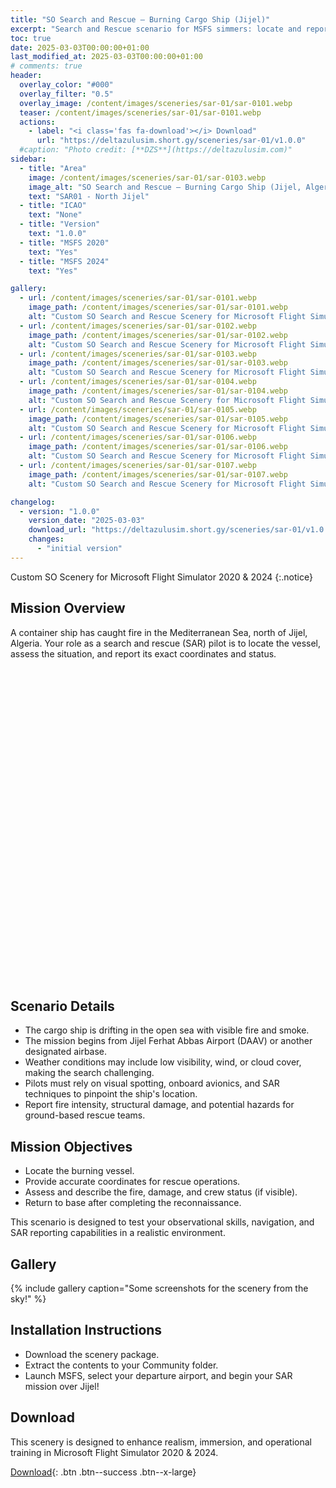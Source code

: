 ```yaml
---
title: "SO Search and Rescue – Burning Cargo Ship (Jijel)"
excerpt: "Search and Rescue scenario for MSFS simmers: locate and report a burning container ship adrift north of Jijel, Algeria."
toc: true
date: 2025-03-03T00:00:00+01:00
last_modified_at: 2025-03-03T00:00:00+01:00
# comments: true
header:
  overlay_color: "#000"
  overlay_filter: "0.5"
  overlay_image: /content/images/sceneries/sar-01/sar-0101.webp
  teaser: /content/images/sceneries/sar-01/sar-0101.webp
  actions:
    - label: "<i class='fas fa-download'></i> Download"
      url: "https://deltazulusim.short.gy/sceneries/sar-01/v1.0.0"
  #caption: "Photo credit: [**DZS**](https://deltazulusim.com)"
sidebar:
  - title: "Area"
    image: /content/images/sceneries/sar-01/sar-0103.webp
    image_alt: "SO Search and Rescue – Burning Cargo Ship (Jijel, Algeria)"
    text: "SAR01 - North Jijel"
  - title: "ICAO"
    text: "None"
  - title: "Version"
    text: "1.0.0"
  - title: "MSFS 2020"
    text: "Yes"
  - title: "MSFS 2024"
    text: "Yes"

gallery:
  - url: /content/images/sceneries/sar-01/sar-0101.webp
    image_path: /content/images/sceneries/sar-01/sar-0101.webp
    alt: "Custom SO Search and Rescue Scenery for Microsoft Flight Simulator 2020 & 2024"
  - url: /content/images/sceneries/sar-01/sar-0102.webp
    image_path: /content/images/sceneries/sar-01/sar-0102.webp
    alt: "Custom SO Search and Rescue Scenery for Microsoft Flight Simulator 2020 & 2024"
  - url: /content/images/sceneries/sar-01/sar-0103.webp
    image_path: /content/images/sceneries/sar-01/sar-0103.webp
    alt: "Custom SO Search and Rescue Scenery for Microsoft Flight Simulator 2020 & 2024"
  - url: /content/images/sceneries/sar-01/sar-0104.webp
    image_path: /content/images/sceneries/sar-01/sar-0104.webp
    alt: "Custom SO Search and Rescue Scenery for Microsoft Flight Simulator 2020 & 2024"
  - url: /content/images/sceneries/sar-01/sar-0105.webp
    image_path: /content/images/sceneries/sar-01/sar-0105.webp
    alt: "Custom SO Search and Rescue Scenery for Microsoft Flight Simulator 2020 & 2024"
  - url: /content/images/sceneries/sar-01/sar-0106.webp
    image_path: /content/images/sceneries/sar-01/sar-0106.webp
    alt: "Custom SO Search and Rescue Scenery for Microsoft Flight Simulator 2020 & 2024"
  - url: /content/images/sceneries/sar-01/sar-0107.webp
    image_path: /content/images/sceneries/sar-01/sar-0107.webp
    alt: "Custom SO Search and Rescue Scenery for Microsoft Flight Simulator 2020 & 2024"

changelog:
  - version: "1.0.0"
    version_date: "2025-03-03"
    download_url: "https://deltazulusim.short.gy/sceneries/sar-01/v1.0.0"
    changes:
      - "initial version"
---
```


Custom SO Scenery for Microsoft Flight Simulator 2020 & 2024
{:.notice}

## Mission Overview

A container ship has caught fire in the Mediterranean Sea, north of Jijel, Algeria. Your role as a search and rescue (SAR) pilot is to locate the vessel, assess the situation, and report its exact coordinates and status.


<div id="map" style="height: 500px;"></div>

<script>
  // Define coordinates once
  const centerCoords = [37.10, 5.77];

  // Initialize the map
  var map = L.map('map', {
    center: centerCoords,
    zoom: 7,
    minZoom: 5
  });

L.tileLayer('https://{s}.basemaps.cartocdn.com/dark_all/{z}/{x}/{y}{r}.png', {
    attribution: '&copy; <a href="https://carto.com/">CartoDB</a>',
    subdomains: 'abcd',
    maxZoom: 16
}).addTo(map); 

fetch('/assets/geojson/dz_asp.geojson') // Algeria's GeoJSON
  .then(response => response.json())
  .then(data => {
    L.geoJSON(data, {
      style: {
        color: '#03240f',      // Border color
        weight: 2,         // Border thickness
        fillColor: 'white', // Inside color
        fillOpacity: 0.1   // Transparency
      }
    }).addTo(map);
  });

  // Add a marker using the same coordinates
  var marker = L.marker(centerCoords).addTo(map)
    //.bindPopup('<a href="/sceneries/training-zone-sar-01/">sar-01</a>')
    .openPopup();
</script>


## Scenario Details

- The cargo ship is drifting in the open sea with visible fire and smoke.
- The mission begins from Jijel Ferhat Abbas Airport (DAAV) or another designated airbase.
- Weather conditions may include low visibility, wind, or cloud cover, making the search challenging.
- Pilots must rely on visual spotting, onboard avionics, and SAR techniques to pinpoint the ship's location.
- Report fire intensity, structural damage, and potential hazards for ground-based rescue teams.

## Mission Objectives
- Locate the burning vessel.
- Provide accurate coordinates for rescue operations.
- Assess and describe the fire, damage, and crew status (if visible).
- Return to base after completing the reconnaissance.

This scenario is designed to test your observational skills, navigation, and SAR reporting capabilities in a realistic environment.

## Gallery 
{% include gallery caption="Some screenshots for the scenery from the sky!" %}

## Installation Instructions
- Download the scenery package.
- Extract the contents to your Community folder.
- Launch MSFS, select your departure airport, and begin your SAR mission over Jijel!

## Download
This scenery is designed to enhance realism, immersion, and operational training in Microsoft Flight Simulator 2020 & 2024.

[<i class='fas fa-download'></i> Download](https://deltazulusim.short.gy/sceneries/sar-01/v1.0.0){: .btn .btn--success .btn--x-large}
